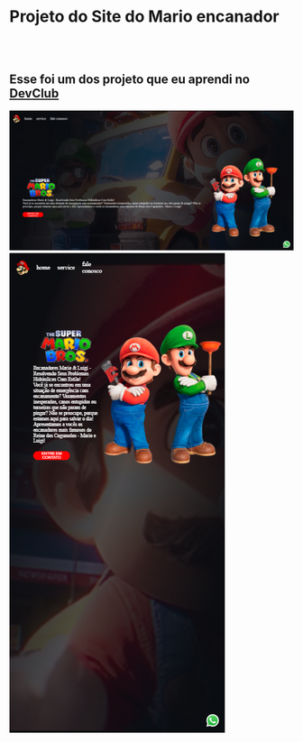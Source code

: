<h1>Projeto do Site do Mario encanador</h1>
<br>
<br>
<h2> Esse foi um dos projeto que eu aprendi no <a href="https://aulas.devclub.com.br/m/courses">DevClub</a></h2>

<img src="https://github.com/weslleyRcsR/Projeto-Mario/blob/main/Captura%20de%20tela%202025-08-26%20213812.png?raw=true" />
<br>
<img src="https://github.com/weslleyRcsR/Projeto-Mario/blob/main/Captura%20de%20tela%202025-08-26%20214107.png?raw=true" />
